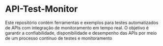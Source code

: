 # API-Test-Monitor
Este repositório contém ferramentas e exemplos para testes automatizados de APIs com integração de monitoramento em tempo real. O objetivo é garantir a confiabilidade, disponibilidade e desempenho das APIs por meio de um processo contínuo de testes e monitoramento
